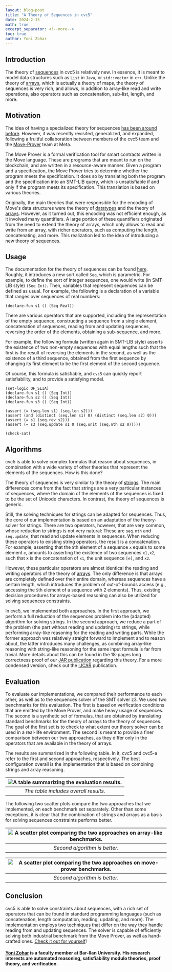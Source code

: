 ```yaml
---
layout: blog-post
title: "A Theory of Sequences in cvc5"
date: 2024-2-15
math: true
excerpt_separator: <!--more-->
toc: true
author: Yoni Zohar
---
```


## Introduction

The theory of [sequences](https://cvc5.github.io/docs/cvc5-1.1.1/theories/sequences.html) in cvc5 is relatively new.
In essence, it is meant to model data structures such as `List` in `Java`, or `std::vector` in `c++`.
Unlike the theory of [arrays](https://smtlib.cs.uiowa.edu/theories-ArraysEx.shtml), which is actually
a theory of maps, the theory of sequences is very rich, and allows, in addition to array-like
read and write operations, also operators such as concatenation, sub-list, length, and more.

## Motivation
The idea of having a specialized theory for 
sequences [has been around before](https://www.researchgate.net/publication/229069636_An_SMT-LIB_Format_for_Sequences_and_Regular_Expressions).
However, it was recently revisited, generalized, and expanded,
following a fruitful collaboration between members of the cvc5 team and the
[Move-Prover](https://github.com/move-language/move/tree/main/language/move-prover) 
team at Meta.

The Move Prover is a formal verification tool for smart contracts
written in the Move language. These are programs that are meant
to run on the blockchain, and are written in a resource-aware manner.
Given a program and a specification, the Move Prover tries
to determine whether the program meets the specification.
It does so by translating both the program and the specification into
an SMT-LIB query, which is unsatisfiable if and only if the 
program meets its specification.
This translation is based on various theories. 

Originally, the main theories that were responsible for the encoding of 
Move's data structures were the theory of [datatypes](https://cvc5.github.io/docs/cvc5-1.1.1/theories/datatypes.html) 
and the theory of [arrays](https://smtlib.cs.uiowa.edu/theories-ArraysEx.shtml).
However, as it turned out, this encoding was not efficient enough, as it involved many quantifiers.
A large portion of these quantifiers originated from the need to extend the theory of arrays,
which only allows to read and write from an array,
with richer operators, such as computing the length, concatenating, and more.
This realization led to the idea of introducing a new theory of sequences.

## Usage
The documentation for the theory of sequences can be found [here](https://cvc5.github.io/docs/cvc5-1.1.1/theories/sequences.html).
Roughly, it introduces a new sort called `Seq`, which is parametric.
For example, to define the sort of integer sequences, one would write (in SMT-LIB style) `(Seq Int)`.
Then, variables that represent sequences can be defined as usual.
For example, the following is a declaration of a variable that ranges 
over sequences of real numbers:
```
(declare-fun s1 () (Seq Real))
```

There are various operators that are supported, including
the representation of the empty sequence,
constructing a sequence from a single element,
concatenation of sequences, reading from and updating
sequences, reversing the order of the elements,
obtaining a sub-sequence, and more.

For example, the following formula (written again in SMT-LIB style) asserts
the existence of two non-empty sequences with equal lengths such that the first is 
the result of reversing the elements in the second,
as well as the existence of a third sequence, obtained 
from the first sequence by changing its first element to be the first 
element of the second sequence.

Of course, this formula is satisfiable, and `cvc5`
can quickly report satisfiability, and to provide
a satisfying model.

```
(set-logic QF_SLIA)
(declare-fun s1 () (Seq Int))
(declare-fun s2 () (Seq Int))
(declare-fun s3 () (Seq Int))

(assert (= (seq.len s1) (seq.len s2)))
(assert (and (distinct (seq.len s1) 0) (distinct (seq.len s2) 0)))
(assert (= s1 (seq.rev s2)))
(assert (= s3 (seq.update s1 0 (seq.unit (seq.nth s2 0)))))

(check-sat)
```

## Algorithms
cvc5 is able to solve complex formulas that reason about 
sequences, in combination with a wide variety of other
theories that represent the elements of the sequences.
How is this done? 

The theory of sequences is very similar
to the theory of [strings](https://smtlib.cs.uiowa.edu/theories-UnicodeStrings.shtml).
The main differences come from the fact that strings
are a very particular instances of sequences, where
the domain of the elements of the sequences is fixed
to be the set of Unicode characters. 
In contrast, the theory of sequences is generic.

Still, the solving techniques for strings can be adapted
for sequences.
Thus, the core of our implementation is based on an adaptation
of the theory-solver for strings.
There are two operators, however, that are very common,
whose reduction to strings is not very natural:
These are `seq.nth` and `seq.update`, that read
and update elements in sequences.
When reducing these operators to existing string operators,
the result is a concatenation.
For example, asserting that the `5`th element of a sequence `x`
equals to some element `e`, amounts to asserting
the existence of two sequences `x1,x2`, such that
x is the concatenation of `x1`, the unit sequence `[e]`,
and `x2`.

However, these particular operators are almost identical
the reading and writing operators of the theory
of [arrays](https://smtlib.cs.uiowa.edu/theories-ArraysEx.shtml).
The only difference is that arrays are completely defined
over their entire domain, whereas sequences have a certain length,
which introduces the problem of out-of-bounds access
(e.g., accessing the `5`th element of a sequence with 2 elements).
Thus, existing decision procedures for arrays-based reasoning
can also be utilized for solving sequences constraints.

In cvc5, we implemented both approaches.
In the first approach, we perform a full reduction of
the sequences problem into the (adapted) algorithm
for solving strings.
In the second approach, we reduce a part of the problem
(the part without reading and updating) to strings,
while performing array-like reasoning for the reading and writing parts.
While the former approach was relatively straight forward
to implement and to reason about, the latter
introduces many challenges, as combining 
array-like reasoning with string-like reasoning
for the same input formula is far from trivial.
More details about this can be found in the
18-pages long correctness proof of our 
[JAR publication](https://link.springer.com/article/10.1007/s10817-023-09682-2) regarding this theory.
For a more condensed version, check out the
[IJCAR](https://u.cs.biu.ac.il/~zoharyo1/ijcar22-seq.pdf) publication.

## Evaluation
To evaluate our implementations, we compared their performance to each other,
as well as to the sequences solver of the SMT solver z3.
We used two benchmarks for this evaluation.
The first is based on verification conditions
that are emitted by the Move Prover,
and make heavy usage of sequences.
The second is a synthetic set of formulas,
that are obtained by translating 
standard benchmarks for the theory of arrays
to the theory of sequences.
The goal of the first set is to
check to what extent our theory solver can be used
in a real-life environment. The second
is meant to provide a finer comparison between 
our two approaches, as they differ only in
the operators that are available in the theory of arrays.

The results are summarized in the following table. In it,
cvc5 and cvc5-a refer to the first and second
approaches, respectively.
The best configuration overall is the implementation that is
based on combining strings and array reasoning.


| ![A table summarizing the evaluation results.](/assets/blog-images/2024-2-15-sequences-theory/table.jpg) | 
|:--:| 
| *The table includes overall results.* |


The following two scatter plots compare
the two approaches that we implemented, on each
benchmark set separately. 
Other than some exceptions, it is clear that the
combination of strings and arrays as a basis
for solving sequences constraints performs better. 

| ![A scatter plot comparing the two approaches on array-like benchmarks.](/assets/blog-images/2024-2-15-sequences-theory/arrays.jpg) | 
|:--:| 
| *Second algorithm is better.* |


| ![A scatter plot comparing the two approaches on move-prover benchmarks.](/assets/blog-images/2024-2-15-sequences-theory/diem.jpg) | 
|:--:| 
| *Second algorithm is better.* |


## Conclusion
cvc5 is able to solve constraints about sequences,
with a rich set of operators that can be found
in standard programming languages (such as 
concatenation, length computation, reading, updating,
and more).
The implementation employs two techniques that differ
on the way they handle reading from and updating
sequences.
The solver is capable of efficiently solving
both industrial benchmark 
from the Move Prover,
as well as hand-crafted ones.
[Check it out for yourself](https://cvc5.github.io/app/#examples%2Fsmt-lib%2Fsequences)!


#### [Yoni Zohar](https://u.cs.biu.ac.il/~zoharyo1/) is a faculty member at Bar-Ilan University. His research interests are automated reasoning, satisfiability modulo theories, proof theory, and verification.
